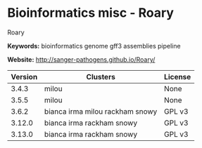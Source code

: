 # Bioinformatics misc - Roary

Roary

**Keywords:** bioinformatics genome gff3 assemblies pipeline

**Website:** <http://sanger-pathogens.github.io/Roary/>

| Version | Clusters | License |
| ------- | -------- | ------- |
| 3.4.3 | milou | None |
| 3.5.5 | milou | None |
| 3.6.2 | bianca irma milou rackham snowy | GPL v3 |
| 3.12.0 | bianca irma rackham snowy | GPL v3 |
| 3.13.0 | bianca irma rackham snowy | GPL v3 |
